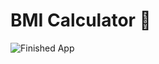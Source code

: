 


# BMI Calculator 💪


![Finished App](https://github.com/londonappbrewery/Images/blob/master/bmi-calc-demo.gif)


